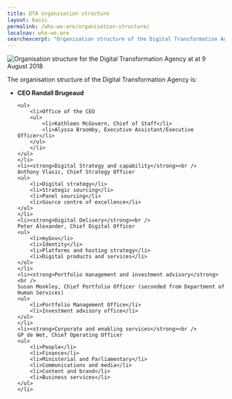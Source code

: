 ```yaml
---
title: DTA organisation structure
layout: basic
permalink: /who-we-are/organisation-structure/
localnav: who-we-are
searchexcerpt: "Organisation structure of the Digital Transformation Agency at 9 August 2018."
---
```


<p><img alt="Organisation structure for the Digital Transformation Agency at at 9 August 2018"  src="https://dta-www-drupal-20180130215411153400000001.s3.ap-southeast-2.amazonaws.com/s3fs-public/images/Our%20people/DTA_Orgchart_2018-AugustV6.png" /></p>

<p>The organisation structure of the Digital Transformation Agency is:</p>

<ul>
	<li><strong>CEO Randall Brugeaud</strong>

	<ul>
		<li>Office of the CEO
		<ul>
			<li>Kathleen McGovern, Chief of Staff</li>
			<li>Alyssa Broomby, Executive Assistant/Executive Officer</li>
		</ul>
		</li>
	</ul>
	</li>
	<li><strong>Digital Strategy and capability</strong><br />
	Anthony Vlasic, Chief Strategy Officer
	<ul>
		<li>Digital strategy</li>
		<li>Strategic sourcing</li>
		<li>Panel sourcing</li>
		<li>Source centre of excellence</li>
	</ul>
	</li>
	<li><strong>Digital Delivery</strong><br />
	Peter Alexander, Chief Digital Officer
	<ul>
		<li>myGov</li>
		<li>Identity</li>
		<li>Platforms and hosting strategy</li>
		<li>Digital products and services</li>
	</ul>
	</li>
	<li><strong>Portfolio management and investment advisory</strong><br />
	Susan Monkley, Chief Portfolio Officer (seconded from Department of Human Services)
	<ul>
		<li>Portfolio Management Office</li>
		<li>Investment advisory office</li>
	</ul>
	</li>
	<li><strong>Corporate and enabling services</strong><br />
	GP de Wet, Chief Operating Officer
	<ul>
		<li>People</li>
		<li>Finance</li>
		<li>Ministerial and Parliamentary</li>
		<li>Communications and media</li>
		<li>Content and brand</li>
		<li>Business services</li>
	</ul>
	</li>
</ul>
